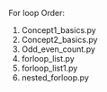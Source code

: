 For loop Order:

1. Concept1_basics.py
2. Concept2_basics.py
3. Odd_even_count.py
4. forloop_list.py
5. forloop_list1.py
6. nested_forloop.py